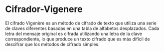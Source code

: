 # Cifrador-Vigenere
El cifrado Vigenère es un método de cifrado de texto que utiliza una serie de claves diferentes basadas en una tabla de alfabetos desplazados. Cada letra del mensaje original es cifrada utilizando una letra de la clave correspondiente, lo que produce un texto cifrado que es más difícil de descifrar que los métodos de cifrado simples.
